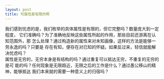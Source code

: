 ```yaml
---
layout: post
title: 可属性是有限的啊
---
```

我们感到忧虑的是，我们枚举的具体属性是有限的，但它完整吗？数量庞大到一定程度，
它们准确吗？为了准确地反映这些属性所起的作用，那些目前还游离在认知范围外，那
怎么处理？通过构造新的属性来对未知画像，这样的方法是能够一劳永逸的吗？只要是
存在有知，便存在对已知的怀疑。如果反过来，轻信就能解决忧虑吗？  
属性是无穷的，无穷本身是有结构的吗？通过重复可以抵达无穷，不重复的无穷的是可
能的吗？任何现象是无限趋近，无限之后的工作是什么？通过愚公移山的精神，能够抵达
我们本来就的需要一种意义上的归宿吗？
